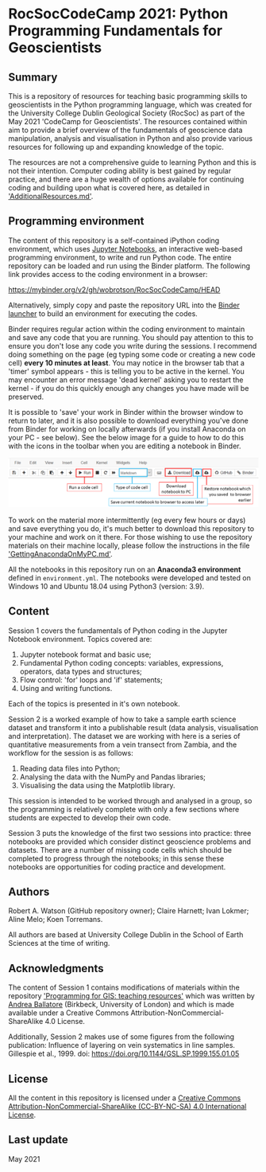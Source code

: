 # RocSocCodeCamp 2021: Python Programming Fundamentals for Geoscientists

## Summary
This is a repository of resources for teaching basic programming skills to geoscientists in the Python programming language, which was created for the University College Dublin Geological Society (RocSoc) as part of the May 2021 'CodeCamp for Geoscientists'. The resources contained within aim to provide a brief overview of the fundamentals of geoscience data manipulation, analysis and visualisation in Python and also provide various resources for following up and expanding knowledge of the topic.

The resources are not a comprehensive guide to learning Python and this is not their intention. Computer coding ability is best gained by regular practice, and there are a huge wealth of options available for continuing coding and building upon what is covered here, as detailed in ['AdditionalResources.md'](https://github.com/wobrotson/RocSocCodeCamp/blob/main/CodeCampFurtherInfo/AdditionalResources.md).

## Programming environment
The content of this repository is a self-contained iPython coding environment, which uses [Jupyter Notebooks](https://jupyter.org/), an interactive web-based programming environment, to write and run Python code. The entire repository can be loaded and run using the Binder platform. The following link provides access to the coding environment in a browser:

https://mybinder.org/v2/gh/wobrotson/RocSocCodeCamp/HEAD

Alternatively, simply copy and paste the repository URL into the [Binder launcher](https://binder.mybinder.ovh/) to build an environment for executing the codes.

Binder requires regular action within the coding environment to maintain and save any code that you are running. You should pay attention to this to ensure you don't lose any code you write during the sessions. I recommend doing something on the page (eg typing some code or creating a new code cell) **every 10 minutes at least**. You may notice in the browser tab that a 'timer' symbol appears - this is telling you to be active in the kernel. You may encounter an error message 'dead kernel' asking you to restart the kernel - if you do this quickly enough any changes you have made will be preserved.

It is possible to 'save' your work in Binder within the browser window to return to later, and it is also possible to download everything you've done from Binder for working on locally afterwards (if you install Anaconda on your PC - see below). See the below image for a guide to how to do this with the icons in the toolbar when you are editing a notebook in Binder.

![binder-notebook-toolbar](images/binder-notebook-toolbar.png)

To work on the material more intermittently (eg every few hours or days) and save everything you do, it's much better to download this repository to your machine and work on it there. For those wishing to use the repository materials on their machine locally, please follow the instructions in the file ['GettingAnacondaOnMyPC.md'](https://github.com/wobrotson/RocSocCodeCamp/blob/main/CodeCampFurtherInfo/GettingAnacondaOnMyPC.md). 

All the notebooks in this repository run on an **Anaconda3 environment** defined in `environment.yml`.
The notebooks were developed and tested on Windows 10 and Ubuntu 18.04 using Python3 (version: 3.9).

## Content
Session 1 covers the fundamentals of Python coding in the Jupyter Notebook environment. Topics covered are:

1. Jupyter notebook format and basic use;
2. Fundamental Python coding concepts: variables, expressions, operators, data types and structures;
3. Flow control: 'for' loops and 'if' statements;
4. Using and writing functions.

Each of the topics is presented in it's own notebook.

Session 2 is a worked example of how to take a sample earth science dataset and transform it into a publishable result (data analysis, visualisation and interpretation). The dataset we are working with here is a series of quantitative measurements from a vein transect from Zambia, and the workflow for the session is as follows:

1. Reading data files into Python;
2. Analysing the data with the NumPy and Pandas libraries;
3. Visualising the data using the Matplotlib library.

This session is intended to be worked through and analysed in a group, so the programming is relatively complete with only a few sections where students are expected to develop their own code.

Session 3 puts the knowledge of the first two sessions into practice: three notebooks are provided which consider distinct geoscience problems and datasets. There are a number of missing code cells which should be completed to progress through the notebooks; in this sense these notebooks are opportunities for coding practice and development.

## Authors

Robert A. Watson (GitHub repository owner); Claire Harnett; Ivan Lokmer; Aline Melo; Koen Torremans.

All authors are based at University College Dublin in the School of Earth Sciences at the time of writing.

## Acknowledgments

The content of Session 1 contains modifications of materials within the repository ['Programming for GIS: teaching resources'](https://github.com/andrea-ballatore/teaching-programming-for-gis) which was written by [Andrea Ballatore](https://aballatore.space) (Birkbeck, University of London) and which is made available under a Creative Commons Attribution-NonCommercial-ShareAlike 4.0 License.

Additionally, Session 2 makes use of some figures from the following publication: Influence of layering on vein systematics in line samples. Gillespie et al., 1999. doi: https://doi.org/10.1144/GSL.SP.1999.155.01.05

## License 

All the content in this repository is licensed under a [Creative Commons Attribution-NonCommercial-ShareAlike (CC-BY-NC-SA) 4.0 International License](https://creativecommons.org/licenses/by-nc-sa/4.0/).

## Last update

May 2021
